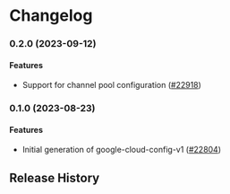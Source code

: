 # Changelog

### 0.2.0 (2023-09-12)

#### Features

* Support for channel pool configuration ([#22918](https://github.com/googleapis/google-cloud-ruby/issues/22918)) 

### 0.1.0 (2023-08-23)

#### Features

* Initial generation of google-cloud-config-v1 ([#22804](https://github.com/googleapis/google-cloud-ruby/issues/22804)) 

## Release History
